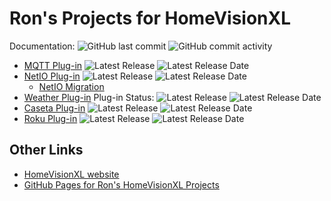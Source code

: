 # Ron's Projects for HomeVisionXL

Documentation: ![GitHub last commit](https://img.shields.io/github/last-commit/rebel7580/rebel7580.github.io?style=plastic)
![GitHub commit activity](https://img.shields.io/github/commit-activity/m/rebel7580/rebel7580.github.io?style=plastic)
* [MQTT Plug-in](/MQTT/MQTT_index)              ![Latest Release](https://img.shields.io/github/v/release/rebel7580/MQTT-Plug-in-For-HomeVisionXL?style=plastic) ![Latest Release Date](https://img.shields.io/github/release-date/rebel7580/MQTT-Plug-in-For-HomeVisionXL?label=Latest%20Release%20Date&style=plastic)
* [NetIO Plug-in](/NetIO/NetIO_index)           ![Latest Release](https://img.shields.io/badge/Release-3.2-blue?style=plastic) ![Latest Release Date](https://img.shields.io/badge/Latest%20Release%20Date-30%20Apr%202016-green?style=plastic)
  * [NetIO Migration](/NetIO/NetIO_Migration)
* [Weather Plug-in](/Wx/Wx_index)               Plug-in Status: ![Latest Release](https://img.shields.io/github/v/release/rebel7580/Weather-Plug-in-For-HomeVisionXL?style=plastic) ![Latest Release Date](https://img.shields.io/github/release-date/rebel7580/Weather-Plug-in-For-HomeVisionXL?label=Latest%20Release%20Date&style=plastic)
* [Caseta Plug-in](/Caseta/Caseta_index)        ![Latest Release](https://img.shields.io/github/v/release/rebel7580/Lutron-Caseta-Plugin-for-HomeVisionXL?style=plastic)
![Latest Release Date](https://img.shields.io/github/release-date/rebel7580/Lutron-Caseta-Plugin-for-HomeVisionXL?label=Latest%20Release%20Date&style=plastic)
* [Roku Plug-in](/Roku/Roku_index)              ![Latest Release](https://img.shields.io/badge/Latest%20Release-1.13-green?style=plastic) ![Latest Release Date](https://img.shields.io/github/release-date/rebel7580/Roku-Plug-in-For-HomeVisionXL?label=Latest%20Release%20Date&style=plastic)

## Other Links
* [HomeVisionXL website](http://hv.tclcode.com)
* [GitHub Pages for Ron's HomeVisionXL Projects](https://github.com/rebel7580)

